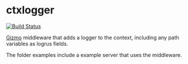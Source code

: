 # ctxlogger

[![Build Status](https://github.com/fsouza/ctxlogger/workflows/Build/badge.svg)](https://github.com/fsouza/ctxlogger/actions?query=branch:main+workflow:Build)

[Gizmo](https://github.com/NYTimes/gizmo) middleware that adds a logger to the
context, including any path variables as logrus fields.

The folder examples include a example server that uses the middleware.
